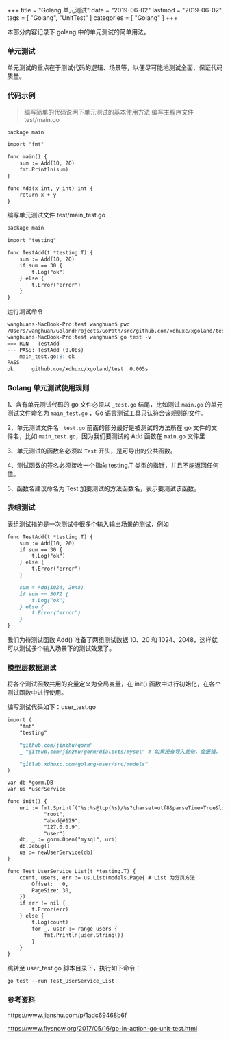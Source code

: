 +++
title = "Golang 单元测试"
date = "2019-06-02"
lastmod = "2019-06-02"
tags = [
    "Golang",
    "UnitTest"
]
categories = [
    "Golang"
]
+++

本部分内容记录下 golang 中的单元测试的简单用法。

<!--more-->

### 单元测试

单元测试的重点在于测试代码的逻辑、场景等，以便尽可能地测试全面，保证代码质量。

### 代码示例
> 编写简单的代码说明下单元测试的基本使用方法
编写主程序文件 test/main.go
```markdown
package main

import "fmt"

func main() {
	sum := Add(10, 20)
	fmt.Println(sum)
}

func Add(x int, y int) int {
	return x + y
}
```
编写单元测试文件 test/main_test.go
```markdown
package main

import "testing"

func TestAdd(t *testing.T) {
	sum := Add(10, 20)
	if sum == 30 {
		t.Log("ok")
	} else {
		t.Error("error")
	}
}
```
运行测试命令
```markdown
wanghuans-MacBook-Pro:test wanghuan$ pwd
/Users/wanghuan/GolandProjects/GoPath/src/github.com/xdhuxc/xgoland/test
wanghuans-MacBook-Pro:test wanghuan$ go test -v
=== RUN   TestAdd
--- PASS: TestAdd (0.00s)
    main_test.go:8: ok
PASS
ok      github.com/xdhuxc/xgoland/test  0.005s
```

### Golang 单元测试使用规则
1、含有单元测试代码的 go 文件必须以 `_test.go` 结尾，比如测试 `main.go` 的单元测试文件命名为 `main_test.go` ，Go 语言测试工具只认符合该规则的文件。

2、单元测试文件名 `_test.go` 前面的部分最好是被测试的方法所在 go 文件的文件名，比如 `main_test.go`，因为我们要测试的 Add 函数在 `main.go` 文件里

3、单元测试的函数名必须以 `Test` 开头，是可导出的公共函数。

4、测试函数的签名必须接收一个指向 testing.T 类型的指针，并且不能返回任何值。

5、函数名建议命名为 Test 加要测试的方法函数名，表示要测试该函数。

### 表组测试
表组测试指的是一次测试中很多个输入输出场景的测试，例如
```markdown
func TestAdd(t *testing.T) {
	sum := Add(10, 20)
	if sum == 30 {
		t.Log("ok")
	} else {
		t.Error("error")
	}

	sum = Add(1024, 2048)
	if sum == 3072 {
		t.Log("ok")
	} else {
		t.Error("error")
	}
}
```
我们为待测试函数 Add() 准备了两组测试数据 10、20 和 1024、2048，这样就可以测试多个输入场景下的测试效果了。

### 模型层数据测试

将各个测试函数共用的变量定义为全局变量，在 init() 函数中进行初始化，在各个测试函数中进行使用。

编写测试代码如下：user_test.go
```markdown
import (
	"fmt"
	"testing"

	"github.com/jinzhu/gorm"
	_ "github.com/jinzhu/gorm/dialects/mysql" # 如果没有导入此句，会报错。

	"gitlab.xdhuxc.com/golang-user/src/models"
)

var db *gorm.DB
var us *userService

func init() {
    uri := fmt.Sprintf("%s:%s@tcp(%s)/%s?charset=utf8&parseTime=True&loc=Local",
    		"root",
    		"abcd@#129",
    		"127.0.0.9",
    		"user")
    db, _ := gorm.Open("mysql", uri)
    db.Debug()
    us := newUserService(db)
}

func Test_UserService_List(t *testing.T) {
	count, users, err := us.List(models.Page{ # List 为分页方法
		Offset:   0,
		PageSize: 30,
	})
	if err != nil {
		t.Error(err)
	} else {
		t.Log(count)
		for _, user := range users {
			fmt.Println(user.String())
		}
	}
}
```

跳转至 user_test.go 脚本目录下，执行如下命令：
```markdown
go test --run Test_UserService_List
```

### 参考资料

https://www.jianshu.com/p/1adc69468b6f

https://www.flysnow.org/2017/05/16/go-in-action-go-unit-test.html

